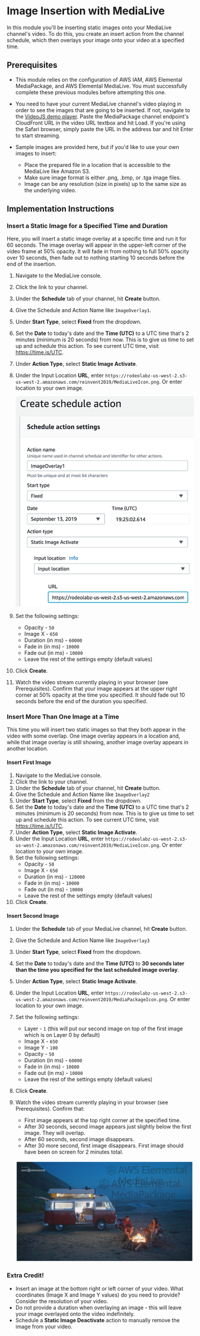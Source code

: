# Image Insertion with MediaLive

In this module you'll be inserting static images  onto your MediaLive channel's video. To do this, you create an insert action from the channel schedule, which then overlays your image onto your video at a specified time. 

## Prerequisites

* This module relies on the configuration of AWS IAM, AWS Elemental MediaPackage, and AWS Elemental MediaLive. You must successfully complete these previous modules before attempting this one. 

* You need to have your current MediaLive channel's video playing in order to see the images that are going to be inserted. If not, navigate to the [VideoJS demo player](https://videojs.github.io/videojs-contrib-hls/). Paste the MediaPackage channel endpoint's CloudFront URL in the video URL textbox and hit Load. If you're using the Safari browser, simply paste the URL in the address bar and hit Enter to start streaming. 

* Sample images are provided here, but if you'd like to use your own images to insert:
    * Place the prepared file in a location that is accessible to the MediaLive like Amazon S3.
    * Make sure image format is either .png, .bmp, or .tga image files.
    * Image can be any resolution (size in pixels) up to the same size as the underlying video.


## Implementation Instructions

### Insert a Static Image for a Specified Time and Duration
Here, you will insert a static image overlay at a specific time and run it for 60 seconds. The image overlay will appear in the upper-left corner of the video frame at 50% opacity. It will fade in from nothing to full 50% opacity over 10 seconds, then fade out to nothing starting 10 seconds before the end of the insertion.

1. Navigate to the MediaLive console. 
1. Click the link to your channel.
1. Under the **Schedule** tab of your channel, hit **Create** button.
1. Give the Schedule and Action Name like `ImageOverlay1`.
1. Under **Start Type**, select **Fixed** from the dropdown.
1. Set the **Date** to today's date and the **Time (UTC)** to a UTC time that's 2 minutes (minimum is 20 seconds) from now. This is to give us time to set up and schedule this action. To see current UTC time, visit https://time.is/UTC. 
1. Under **Action Type**, select **Static Image Activate**.
1. Under the Input Location **URL**, enter `https://rodeolabz-us-west-2.s3-us-west-2.amazonaws.com/reinvent2019/MediaLiveIcon.png`. Or enter location to your own image.

    ![alt](static-image-activate.png)
1. Set the following settings:
    * Opacity -  `50`
    * Image X - `650`
    * Duration (in ms) - `60000`
    * Fade in (in ms) - `10000`
    * Fade out (in ms) - `10000`
    * Leave the rest of the settings empty (default values)
1. Click **Create**.
1. Watch the video stream currently playing in your browser (see Prerequisites). Confirm that your image appears at the upper right corner at 50% opacity at the time you specified. It should fade out 10 seconds before the end of the duration you specified.

### Insert More Than One Image at a Time
This time you will insert two static images so that they both appear in the video with some overlap. One image overlay appears in a location and, while that image overlay is still showing, another image overlay appears in another location. 

#### Insert First Image
1. Navigate to the MediaLive console. 
1. Click the link to your channel.
1. Under the **Schedule** tab of your channel, hit **Create** button.
1. Give the Schedule and Action Name like `ImageOverlay2`
1. Under **Start Type**, select **Fixed** from the dropdown.
1. Set the **Date** to today's date and the **Time (UTC)** to a UTC time that's 2 minutes (minimum is 20 seconds) from now. This is to give us time to set up and schedule this action. To see current UTC time, visit https://time.is/UTC.
1. Under **Action Type**, select **Static Image Activate**.
1. Under the Input Location **URL**, enter `https://rodeolabz-us-west-2.s3-us-west-2.amazonaws.com/reinvent2019/MediaLiveIcon.png`. Or enter location to your own image.
1. Set the following settings:
    * Opacity -  `50`
    * Image X - `650`
    * Duration (in ms) - `120000`
    * Fade in (in ms) - `10000`
    * Fade out (in ms) - `10000`
    * Leave the rest of the settings empty (default values)
1. Click **Create**.

#### Insert Second Image
1. Under the **Schedule** tab of your MediaLive channel, hit **Create** button.
1. Give the Schedule and Action Name like `ImageOverlay3`
1. Under **Start Type**, select **Fixed** from the dropdown.
1. Set the **Date** to today's date and the **Time (UTC)** to **30 seconds later than the time you specified for the last scheduled image overlay**.
1. Under **Action Type**, select **Static Image Activate**.
1. Under the Input Location **URL**, enter `https://rodeolabz-us-west-2.s3-us-west-2.amazonaws.com/reinvent2019/MediaPackageIcon.png`. Or enter location to your own image.
1. Set the following settings:
    * Layer - `1`  (this will put our second image on top of the first image which is on Layer 0 by default)
    * Image X - `650`
    * Image Y - `100`
    * Opacity -  `50`
    * Duration (in ms) - `60000`
    * Fade in (in ms) - `10000`
    * Fade out (in ms) - `10000`
    * Leave the rest of the settings empty (default values)
1. Click **Create**.
1. Watch the video stream currently playing in your browser (see Prerequisites). Confirm that:
    * First image appears at the top right corner at the specified time. 
    * After 30 seconds, second image appears just slightly below the first image. They will overlap.  
    * After 60 seconds, second image disappears.
    * After 30 more second, first image disappears. First image should have been on screen for 2 minutes total.

    ![alt](2ImageOverlay.png)

### Extra Credit!
* Insert an image at the bottom right or left corner of your video. What coordinates (Image X and Image Y values) do you need to provide? Consider the resolution of your video.
* Do not provide a duration when overlaying an image - this will leave your image overlayed onto the video indefinitely. 
* Schedule a **Static Image Deactivate** action to manually remove the image from your video.
